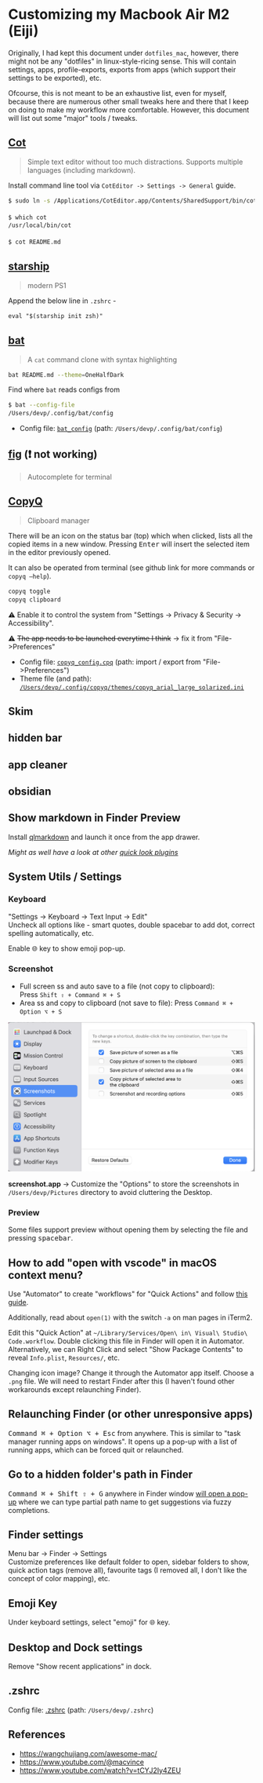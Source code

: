 # Customizing my Macbook Air M2 (Eiji)

Originally, I had kept this document under `dotfiles_mac`, however, there might not be any "dotfiles" in linux-style-ricing sense. This will contain settings, apps, profile-exports, exports from apps (which support their settings to be exported), etc.   

Ofcourse, this is not meant to be an exhaustive list, even for myself, because there are numerous other small tweaks here and there that I keep on doing to make my workflow more comfortable. However, this document will list out some "major" tools / tweaks.   

## [Cot](https://coteditor.com/) 

> Simple text editor without too much distractions. Supports multiple languages (including markdown).  

Install command line tool via `CotEditor -> Settings -> General` guide.  

```bash
$ sudo ln -s /Applications/CotEditor.app/Contents/SharedSupport/bin/cot /usr/local/bin/cot

$ which cot
/usr/local/bin/cot

$ cot README.md
```

## [starship](https://starship.rs/)

> modern PS1  

Append the below line in `.zshrc` -  

```txt
eval "$(starship init zsh)"
```

## [bat](https://github.com/sharkdp/bat)

>  A `cat` command clone with syntax highlighting  

```bash
bat README.md --theme=OneHalfDark
```

Find where `bat` reads configs from  

```bash
$ bat --config-file
/Users/devp/.config/bat/config
```

- Config file: [`bat_config`](./bat_config)  (path: `/Users/devp/.config/bat/config`)  

## [fig](https://fig.io/) (❗️ not working)

> Autocomplete for terminal  

## [CopyQ](https://github.com/hluk/CopyQ)

> Clipboard manager   

There will be an icon on the status bar (top) which when clicked, lists all the copied items in a new window. Pressing <kbd>Enter</kbd> will insert the selected item in the editor previously opened.    

It can also be operated from terminal (see github link for more commands or `copyq —help`).  

```bash
copyq toggle
copyq clipboard
```

⚠️ Enable it to control the system from "Settings -> Privacy & Security -> Accessibility".  

⚠️ ~~The app needs to be launched everytime I think~~  -> fix it from "File->Preferences"  

- Config file: [`copyq_config.cpq`](./copyq_config.cpq) (path: import / export from "File->Preferences")    
- Theme file (and path): [`/Users/devp/.config/copyq/themes/copyq_arial_large_solarized.ini`](./copyq_arial_large_solarized.ini)   

## Skim

## hidden bar

## app cleaner

## obsidian

## Show markdown in Finder Preview

Install [qlmarkdown](https://github.com/toland/qlmarkdown) and launch it once from the app drawer.  

*Might as well have a look at other [quick look plugins](https://github.com/sindresorhus/quick-look-plugins)*  



## System Utils / Settings

### Keyboard

"Settings -> Keyboard -> Text Input -> Edit"  
Uncheck all options like - smart quotes, double spacebar to add dot, correct spelling automatically, etc.  

Enable 🌐 key to show emoji pop-up.  

### Screenshot

- Full screen ss and auto save to a file (not copy to clipboard): Press `Shift ⇧ + Command ⌘ + S`   
- Area ss and copy to clipboard (not save to file): Press `Command ⌘ + Option ⌥ + S`

![Settings -> Keyboard -> Shortcuts custom ss shortcut](screenshot_keyboard_shortcut.png)

**screenshot.app** -> Customize the "Options" to store the screenshots in `/Users/devp/Pictures` directory to avoid cluttering the Desktop.  


### Preview

Some files support preview without opening them by selecting the file and pressing <kbd>spacebar</kbd>.  

## How to add "open with vscode" in macOS context menu?

Use "Automator" to create "workflows" for "Quick Actions" and follow [this guide](https://gist.github.com/idleberg/bc65021a736e9139e3e31f7f2c761d5d).  

Additionally, read about `open(1)` with the switch `-a` on man pages in iTerm2.  

Edit this "Quick Action" at `~/Library/Services/Open\ in\ Visual\ Studio\ Code.workflow`. Double clicking this file in Finder will open it in Automator. Alternatively, we can Right Click and select "Show Package Contents" to reveal `Info.plist`, `Resources/`, etc.  

Changing icon image? Change it through the Automator app itself. Choose a `.png` file. We will need to restart Finder after this (I haven't found other workarounds except relaunching Finder).  

## Relaunching Finder (or other unresponsive apps)

<kbd>Command ⌘ + Option ⌥ + Esc</kbd> from anywhere. This is similar to "task manager running apps on windows". It opens up a pop-up with a list of running apps, which can be forced quit or relaunched.  

## Go to a hidden folder's path in Finder

<kbd>Command ⌘ + Shift ⇧ + G</kbd> anywhere in Finder window [will open a pop-up](https://apple.stackexchange.com/questions/63791/is-it-possible-to-edit-the-path-and-view-the-folder-path-in-the-finder) where we can type partial path name to get suggestions via fuzzy completions.   

## Finder settings

Menu bar -> Finder -> Settings  
Customize preferences like default folder to open, sidebar folders to show, quick action tags (remove all), favourite tags (I removed all, I don't like the concept of color mapping), etc.

## Emoji Key

Under keyboard settings, select "emoji" for 🌐 key.  

## Desktop and Dock settings

Remove "Show recent applications" in dock.  

## .zshrc

Config file: [.zshrc](./zshrc) (path: `/Users/devp/.zshrc`)

## References

- https://wangchujiang.com/awesome-mac/  
- https://www.youtube.com/@macvince  
- https://www.youtube.com/watch?v=tCYJ2Iy4ZEU
